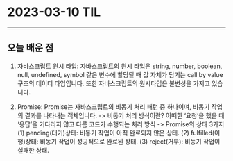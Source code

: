 # 2023-03-10 TIL

---

## 오늘 배운 점

1. 자바스크립트 원시 타입: 자바스크립트의 원시 타입은 string, number, boolean, null, undefined, symbol 같은 변수에 할당될 때 값 자체가 담기는 call by value 구조의 데이터 타입입니다. 또한 자바스크립트의 원시타입은 불변성을 가지고 있습니다.

2. Promise: Promise는 자바스크립트의 비동기 처리 패턴 중 하나이며, 비동기 작업의 결과를 나타내는 객체입니다.
-> 비동기 처리 방식이란?
어떠한 ‘요청’을 했을 때 ‘응답’을 기다리지 않고 다름 코드가 수행되는 처리 방식
-> Promise의 상태 3가지
(1) pending(대기)상태: 비동기 작업이 아직 완료되지 않은 상태.
(2) fulfilled(이행)상태: 비동기 작업이 성공적으로 완료된 상태.
(3) reject(거부): 비동기 작업이 실패한 상태.
